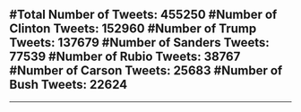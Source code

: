 #Total Number of Tweets: 455250 
#Number of Clinton Tweets: 152960
#Number of Trump Tweets: 137679
#Number of Sanders Tweets: 77539
#Number of Rubio Tweets: 38767
#Number of Carson Tweets: 25683
#Number of Bush Tweets: 22624
---
---
